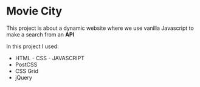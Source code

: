 # Movie City

This project is about a dynamic website where we use vanilla Javascript to make a search from an **API**

In this project I used:
- HTML - CSS - JAVASCRIPT
- PostCSS
- CSS Grid
- jQuery
